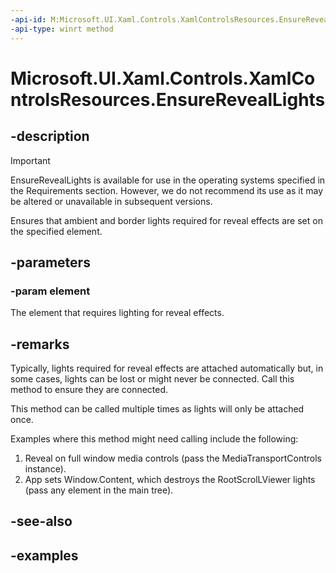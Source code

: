 ```yaml
---
-api-id: M:Microsoft.UI.Xaml.Controls.XamlControlsResources.EnsureRevealLights(Windows.UI.Xaml.UIElement)
-api-type: winrt method
---
```


<!-- Method syntax.
public void XamlControlsResources.EnsureRevealLights(UIElement element)
-->

# Microsoft.UI.Xaml.Controls.XamlControlsResources.EnsureRevealLights

## -description

> [!Important]
> EnsureRevealLights is available for use in the operating systems specified in the Requirements section. However, we do not recommend its use as it may be altered or unavailable in subsequent versions.

Ensures that ambient and border lights required for reveal effects are set on the specified element.

## -parameters

### -param element

The element that requires lighting for reveal effects.

## -remarks

Typically, lights required for reveal effects are attached automatically but, in some cases, lights can be lost or might never be connected. Call this method to ensure they are connected.

This method can be called multiple times as lights will only be attached once.

Examples where this method might need calling include the following:

1. Reveal on full window media controls (pass the MediaTransportControls instance).
2. App sets Window.Content, which destroys the RootScrolLViewer lights (pass any element in the main tree).

## -see-also

## -examples
